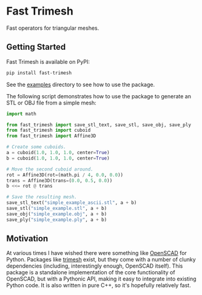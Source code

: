# Fast Trimesh

Fast operators for triangular meshes.

## Getting Started

Fast Trimesh is available on PyPI:

```bash
pip install fast-trimesh
```

See the [examples](examples) directory to see how to use the package.

The following script demonstrates how to use the package to generate an
STL or OBJ file from a simple mesh:

```python
import math

from fast_trimesh import save_stl_text, save_stl, save_obj, save_ply
from fast_trimesh import cuboid
from fast_trimesh import Affine3D

# Create some cuboids.
a = cuboid(1.0, 1.0, 1.0, center=True)
b = cuboid(1.0, 1.0, 1.0, center=True)

# Move the second cuboid around.
rot = Affine3D(rot=(math.pi / 4, 0.0, 0.0))
trans = Affine3D(trans=(0.0, 0.5, 0.0))
b <<= rot @ trans

# Save the resulting mesh.
save_stl_text("simple_example_ascii.stl", a + b)
save_stl("simple_example.stl", a + b)
save_obj("simple_example.obj", a + b)
save_ply("simple_example.ply", a + b)
```

## Motivation

At various times I have wished there were something like [OpenSCAD][openscad] for Python. Packages like [trimesh][trimesh] exist, but they come with a number of clunky dependencies (including, interestingly enough, OpenSCAD itself). This package is a standalone implementation of the core functionality of OpenSCAD, but with a Pythonic API, making it easy to integrate into existing Python code. It is also written in pure C++, so it's hopefully relatively fast.

[trimesh]: https://trimsh.org/trimesh.html
[openscad]: https://www.openscad.org/
